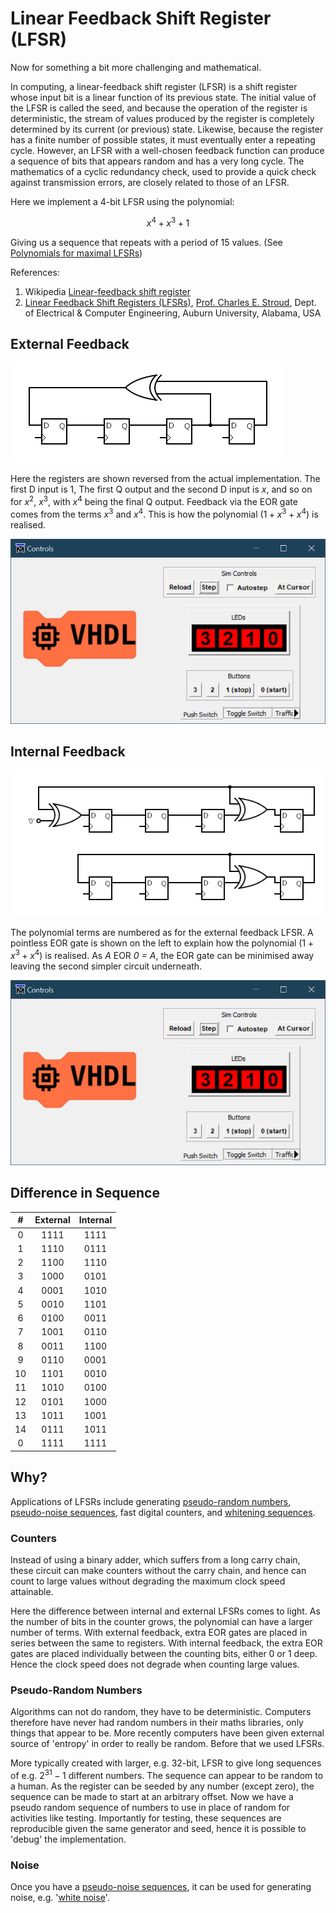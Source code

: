# Linear Feedback Shift Register (LFSR)

Now for something a bit more challenging and mathematical.

In computing, a linear-feedback shift register (LFSR) is a shift register whose input bit is a linear function of its previous state. The initial value of the LFSR is called the seed, and because the operation of the register is deterministic, the stream of values produced by the register is completely determined by its current (or previous) state. Likewise, because the register has a finite number of possible states, it must eventually enter a repeating cycle. However, an LFSR with a well-chosen feedback function can produce a sequence of bits that appears random and has a very long cycle. The mathematics of a cyclic redundancy check, used to provide a quick check against transmission errors, are closely related to those of an LFSR.

Here we implement a 4-bit LFSR using the polynomial:

$$ x^{4}+x^{3}+1 $$

Giving us a sequence that repeats with a period of 15 values. (See [Polynomials for maximal LFSRs](https://en.wikipedia.org/wiki/Linear-feedback_shift_register#Example_polynomials_for_maximal_LFSRs))

References:

1. Wikipedia [Linear-feedback shift register](https://en.wikipedia.org/wiki/Linear-feedback_shift_register)
2. [Linear Feedback Shift Registers (LFSRs)](https://www.eng.auburn.edu/~strouce/class/elec6250/LFSRs.pdf), [Prof. Charles E. Stroud](https://www.eng.auburn.edu/~strouce/), Dept. of Electrical & Computer Engineering, Auburn University, Alabama, USA

## External Feedback

![External LFSR Circuit Diagram](./images/lfsr_external_circuit.png)

Here the registers are shown reversed from the actual implementation. The first D input is $1$, The first Q output and the second D input is $x$, and so on for $x^{2}$, $x^{3}$, with $x^{4}$ being the final Q output. Feedback via the EOR gate comes from the terms $x^{3}$ and $x^{4}$. This is how the polynomial $(1+x^{3}+x^{4})$ is realised.


![External LFSR LED Sequence](./images/lfsr_external_demo.gif)

## Internal Feedback

![Internal LFSR Circuit Diagram](./images/lfsr_internal_circuit.png)

The polynomial terms are numbered as for the external feedback LFSR. A pointless EOR gate is shown on the left to explain how the polynomial $(1+x^{3}+x^{4})$ is realised. As _A_ EOR _0 = A_, the EOR gate can be minimised away leaving the second simpler circuit underneath.

![Internal LFSR LED Sequence](./images/lfsr_internal_demo.gif)

## Difference in Sequence

|  # | External | Internal |
|:--:|:--------:|:--------:|
|  0 |   1111   |   1111   |
|  1 |   1110   |   0111   |
|  2 |   1100   |   1110   |
|  3 |   1000   |   0101   |
|  4 |   0001   |   1010   |
|  5 |   0010   |   1101   |
|  6 |   0100   |   0011   |
|  7 |   1001   |   0110   |
|  8 |   0011   |   1100   |
|  9 |   0110   |   0001   |
| 10 |   1101   |   0010   |
| 11 |   1010   |   0100   |
| 12 |   0101   |   1000   |
| 13 |   1011   |   1001   |
| 14 |   0111   |   1011   |
|  0 |   1111   |   1111   |

## Why?

Applications of LFSRs include generating [pseudo-random numbers](https://en.wikipedia.org/wiki/Pseudorandomness), [pseudo-noise sequences](https://en.wikipedia.org/wiki/Pseudorandom_noise), fast digital counters, and [whitening sequences](https://en.wikipedia.org/wiki/Scrambler).

### Counters

Instead of using a binary adder, which suffers from a long carry chain, these circuit can make counters without the carry chain, and hence can count to large values without degrading the maximum clock speed attainable.

Here the difference between internal and external LFSRs comes to light. As the number of bits in the counter grows, the polynomial can have a larger number of terms. With external feedback, extra EOR gates are placed in series between the same to registers. With internal feedback, the extra EOR gates are placed individually between the counting bits, either 0 or 1 deep. Hence the clock speed does not degrade when counting large values.

### Pseudo-Random Numbers

Algorithms can not do random, they have to be deterministic. Computers therefore have never had random numbers in their maths libraries, only things that appear to be. More recently computers have been given external source of 'entropy' in order to really be random. Before that we used LFSRs.

More typically created with larger, e.g. 32-bit, LFSR to give long sequences of e.g. $2^{31}-1$ different numbers. The sequence can appear to be random to a human. As the register can be seeded by any number (except zero), the sequence can be made to start at an arbitrary offset. Now we have a pseudo random sequence of numbers to use in place of random for activities like testing. Importantly for testing, these sequences are reproducible given the same generator and seed, hence it is possible to 'debug' the implementation.

### Noise

Once you have a [pseudo-noise sequences](https://en.wikipedia.org/wiki/Pseudorandom_noise), it can be used for generating noise, e.g. '[white noise](https://en.wikipedia.org/wiki/White_noise)'.